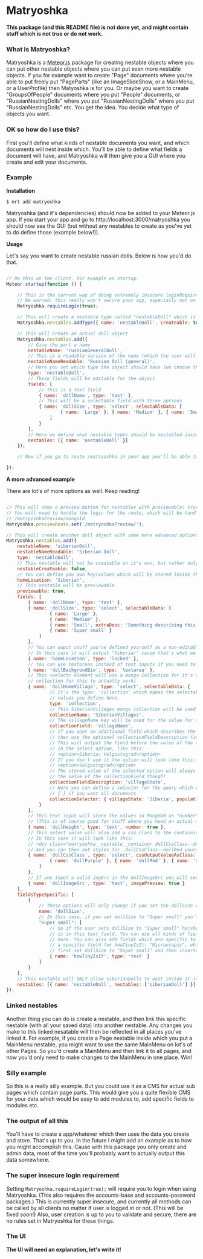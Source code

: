 Matryoshka
==========

**This package (and this README file) is not done yet, and might contain stuff which is not true or do not work.**

### What is Matryoshka?

Matryoshka is a [Meteor.js](http://www.meteor.com) package for creating nestable objects where you can put other nestable objects where you can put even more nestable objects. If you for example want to create "Page" documents where you're able to put freely put "PageParts" (like an ImageSlideShow, or a MainMenu, or a UserProfile) then Matyoshka is for you. Or maybe you want to create "GroupsOfPeople" documents where you put "People" documents, or "RussianNestingDolls" where you put "RussianNestingDolls" where you put "RussianNestingDolls" etc. You get the idea. You decide what type of objects you want.

### OK so how do I use this?

First you'll define what kinds of nestable documents you want, and which documents will nest inside which. You'll be able to define what fields a document will have, and Matryoshka will then give you a GUI where you create and edit your documents.

### Example

**Installation**

```
$ mrt add matryoshka
```

Matryoshka (and it's dependencies) should now be added to your Meteor.js app. If you start your app and go to http://localhost:3000/matryoshka you should now see the GUI (but without any nestables to create as you've yet to do define those (example below!)).

**Usage**

Let's say you want to create nestable russian dolls. Below is how you'd do that.

```javascript

// Do this on the client. For example on startup.
Meteor.startup(function () {

    // This is the current way of doing extremely insecure loginRequirement
    // Be warned: this really won't secure your app, especially not on the server/methods
    Matryoshka.requireLogin(true);

    // This will create a nestable type called "nestableDoll" which is createable from the GUI
    Matryoshka.nestables.addType({ name: 'nestableDoll', createable: true });

    // This will create an actual doll object
    Matryoshka.nestables.add({
        // Give the part a name
        nestableName: 'russianGeneralDoll',
        // This is a readable version of the name (which the user will see in the GUI)
        nestableNameReadable: 'Russian Doll (general)',
        // Here you set which type the object should have (we choose the one we defined above of course)
        type: 'nestableDoll',
        // These fields will be editable for the object
        fields: [
            // This is a text field
            { name: 'dollName', type: 'text' },
            // This will be a selectable field with three options
            { name: 'dollSize', type: 'select', selectableData: [
                    { name: 'Large' }, { name: 'Medium' }, { name: 'Small' }, { name: 'Super small' }
                ]
            }
        ],
        // Here we define what nestable types should be nestabled inside this nestable
        nestables: [{ name: 'nestableDoll' }]
    });

    // Now if you go to route /matryoshka in your app you'll be able to create dolls which are nestable

});

```

**A more advanced example**

There are lot's of more options as well. Keep reading!

```javascript

// This will show a preview button for nestables with previewable: true
// You will need to handle the logic for the route, which will be handled like this in this case:
// /matryoshkaPreview/mongoId
Matryoshka.previewRoute.set('/matryoshkaPreview/');

// This will create another doll object with some more advanced options
Matryoshka.nestables.add({
    nestableName: 'siberianDoll',
    nestableNameReadable: 'Siberian Doll',
    type: 'nestableDoll',
    // This nestable will not be creatable on it's own, but rather only as a child to other nestables
    nestableCreateable: false,
    // You can define you own key/values which will be stored inside the nestable
    homeLocation: 'Siberia!',
    // This nestable will be previewable
    previewable: true,
    fields: [
        { name: 'dollName', type: 'text' },
        { name: 'dollSize', type: 'select', selectableData: [
                { name: 'Large' },
                { name: 'Medium' },
                { name: 'Small', extraDesc: 'Something describing this more, but will not be saved' },
                { name: 'Super small' }
            ]
        },
        // You can ouput stuff you've defined yourself as a non-editable field using the "locked" type
        // In this case it will output "Siberia!" cause that's what we defined above
        { name: 'homeLocation', type: 'locked' },
        // You can use textareas instead of text inputs if you need to enter longer texts
        { name: 'dollBackgroudBio', type: 'textarea' },
        // This <select> element will use a mongo Collection for it's selectable values (you have to define the
        // collection for this to actually work)
        { name: 'dollHomeVillage', type: 'select', selectableData: {
                // It's the type: 'collection' which makes the selectable data come from a collection instead of
                // values you define here.
                type: 'collection',
                // This SiberianVillages mongo collection will be used to populate the <option> elements
                collectionName: 'SiberianVillages',
                // The villageName key will be used for the value for the <option> elements
                collectionField: 'villageName',
                // If you want an additional field which describes the field above
                // then use the optional collectionFieldDescription-field.
                // This will output the field before the value of the collectionField-field
                // in the select option, like this:
                // <option>Siberia: Volgostograd</option>
                // If you don't use it the option will look like this:
                // <option>Volgostograd</option>
                // The stored value of the selected option will always only be
                // the value of the collectionField though!
                collectionFieldDescription: 'villageState',
                // Here you can define a selector for the query which will populate the <select> element. Just use
                // { } if you want all documents
                collectionSelector: { villageState: 'Siberia', population: { $gt: 5000 } }
            }
        },
        // This text input will store the values in MongoDB as "number" type rather than "string"
        // (This is of course good for stuff where you need an actual number rather than a string)
        { name: 'dollHeight', type: 'text', number: true },
        // This select value will also add a css class to the containing <div class="matryoshka__nestable__container">
        // In this case it will look like this:
        // <div class="matryoshka__nestable__container dollCssClass--dollRed">
        // And you can then set styles for .dollCssClass--dollRed yourself in your css
        { name: 'dollCssClass', type: 'select', cssOutputValueAsClass: true, selectableData: [
                { name: 'dollPurple' }, { name: 'dollRed' }, { name: 'dollGreen' }
            ]
        },
        // If you input a valid imgSrc in the dollImageSrc you will see a preview of the image next to the element
        { name: 'dollImageSrc', type: 'text', imagePreview: true }
    ],
    fieldsTypeSpecific: [
        {
            // These options will only change if you set the dollSize value to something specific
            name: 'dollSize',
            // In this case, if you set dollSize to "Super small" you'll also get these options
            "Super small": [
                // So if the user sets dollSize to "Super small" he/she will be able to specify how tiny the doll
                // is in this text field. You can use all kinds of fields (like the more advanced ones defined above)
                // here. You can also add fields which are specific to these fields. For example, you could add
                // a specific field for howTinyIsIt: "Microscopic", which the user could only access if he/she
                // first set dollSize to "Super small" and then inserted "Microscopic" to the howTinyIsIt text field
                { name: 'howTinyIsIt', type: 'text' }
            ]
        }
    ],
    // This nestable will ONLY allow siberianDolls to nest inside it (and not the general russian one we defined above)
    nestables: [{ name: 'nestableDoll', nestables: ['siberianDoll'] }]
});


```

### Linked nestables

Another thing you can do is create a nestable, and then link this specific nestable (with all your saved data) into another nestable. Any changes you make to this linked nesatable will then be reflected in all places you've linked it. For example, if you create a Page nestable inside which you put a MainMenu nestable, you might want to use the same MainMenu on lot's of other Pages. So you'd create a MainMenu and then link it to all pages, and now you'd only need to make changes to the MainMenu in one place. Win!

### Silly example

So this is a really silly example. But you could use it as a CMS for actual sub pages which contain page parts. This would give you a quite flexible CMS for your data which would be easy to add modules to, add specific fields to modules etc.

### The output of all this

You'll have to create a app/whatever which then uses the data you create and store. That's up to you. In the future I might add an example as to how you might accomplish this. Cause with this package you only create and admin data, most of the time you'll probably want to actually output this data somewhere.

### The super insecure login requirement

Setting `Matryoshka.requireLogin(true);` will require you to login when using Matryoshka. (This also requires the accounts-base and accounts-password packages.) This is currently super insecure, and currently all methods can be called by all clients no matter if user is logged in or not. (This will be fixed soon!) Also, user creation is up to you to validate and secure, there are no rules set in Matryoshka for these things.

### The UI

**The UI will need an explanation, let's write it!**
